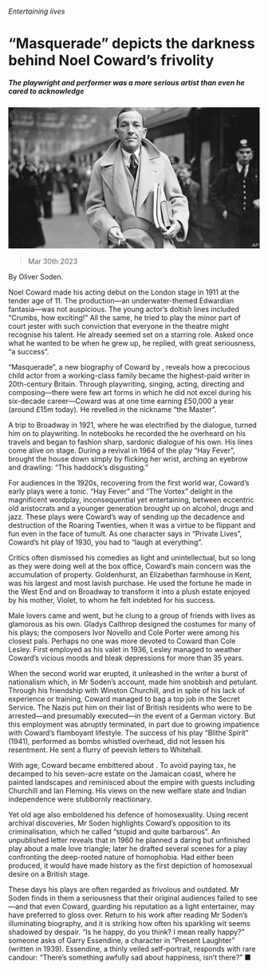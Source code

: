 ###### Entertaining lives

# “Masquerade” depicts the darkness behind Noel Coward’s frivolity 

##### The playwright and performer was a more serious artist than even he cared to acknowledge 

![image](images/20230401_CUP002.jpg) 

> Mar 30th 2023 

By Oliver Soden. 

Noel Coward made his acting debut on the London stage in 1911 at the tender age of 11. The production—an underwater-themed Edwardian fantasia—was not auspicious. The young actor’s doltish lines included “Crumbs, how exciting!” All the same, he tried to play the minor part of court jester with such conviction that everyone in the theatre might recognise his talent. He already seemed set on a starring role. Asked once what he wanted to be when he grew up, he replied, with great seriousness, “a success”.

“Masquerade”, a new biography of Coward by , reveals how a precocious child actor from a working-class family became the highest-paid writer in 20th-century Britain. Through playwriting, singing, acting, directing and composing—there were few art forms in which he did not excel during his six-decade career—Coward was at one time earning £50,000 a year (around £15m today). He revelled in the nickname “the Master”.

A trip to Broadway in 1921, where he was electrified by the dialogue, turned him on to playwriting. In notebooks he recorded the  he overheard on his travels and began to fashion sharp, sardonic dialogue of his own. His lines come alive on stage. During a revival in 1964 of the play “Hay Fever”,  brought the house down simply by flicking her wrist, arching an eyebrow and drawling: “This haddock’s disgusting.” 

For audiences in the 1920s, recovering from the first world war, Coward’s early plays were a tonic. “Hay Fever” and “The Vortex” delight in the magnificent wordplay, inconsequential yet entertaining, between eccentric old aristocrats and a younger generation brought up on alcohol, drugs and jazz. These plays were Coward’s way of sending up the decadence and destruction of the Roaring Twenties, when it was a virtue to be flippant and fun even in the face of tumult. As one character says in “Private Lives”, Coward’s hit play of 1930, you had to “laugh at everything”.

Critics often dismissed his comedies as light and unintellectual, but so long as they were doing well at the box office, Coward’s main concern was the accumulation of property. Goldenhurst, an Elizabethan farmhouse in Kent, was his largest and most lavish purchase. He used the fortune he made in the West End and on Broadway to transform it into a plush estate enjoyed by his mother, Violet, to whom he felt indebted for his success.

Male lovers came and went, but he clung to a group of friends with lives as glamorous as his own. Gladys Calthrop designed the costumes for many of his plays; the composers Ivor Novello and Cole Porter were among his closest pals. Perhaps no one was more devoted to Coward than Cole Lesley. First employed as his valet in 1936, Lesley managed to weather Coward’s vicious moods and bleak depressions for more than 35 years.

When the second world war erupted, it unleashed in the writer a burst of nationalism which, in Mr Soden’s account, made him snobbish and petulant. Through his friendship with Winston Churchill, and in spite of his lack of experience or training, Coward managed to bag a top job in the Secret Service. The Nazis put him on their list of British residents who were to be arrested—and presumably executed—in the event of a German victory. But this employment was abruptly terminated, in part due to growing impatience with Coward’s flamboyant lifestyle. The success of his play “Blithe Spirit” (1941), performed as bombs whistled overhead, did not lessen his resentment. He sent a flurry of peevish letters to Whitehall.

With age, Coward became embittered about . To avoid paying tax, he decamped to his seven-acre estate on the Jamaican coast, where he painted landscapes and reminisced about the empire with guests including Churchill and Ian Fleming. His views on the new welfare state and Indian independence were stubbornly reactionary.

Yet old age also emboldened his defence of homosexuality. Using recent archival discoveries, Mr Soden highlights Coward’s opposition to its criminalisation, which he called “stupid and quite barbarous”. An unpublished letter reveals that in 1960 he planned a daring but unfinished play about a male love triangle; later he drafted several scenes for a play confronting the deep-rooted nature of homophobia. Had either been produced, it would have made history as the first depiction of homosexual desire on a British stage.

These days his plays are often regarded as frivolous and outdated. Mr Soden finds in them a seriousness that their original audiences failed to see—and that even Coward, guarding his reputation as a light entertainer, may have preferred to gloss over. Return to his work after reading Mr Soden’s illuminating biography, and it is striking how often his sparkling wit seems shadowed by despair. “Is he happy, do you think? I mean really happy?” someone asks of Garry Essendine, a character in “Present Laughter” (written in 1939). Essendine, a thinly veiled self-portrait, responds with rare candour: “There’s something awfully sad about happiness, isn’t there?” ■


